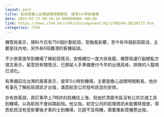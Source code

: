 ```yaml
---
layout: post
title: 有旅客擔心出境過關時間較長　提早3小時到機場
date: 2023-07-17 09:34:14.000000000 +08:00
link: https://news.rthk.hk/rthk/ch/component/k2/1709249-20230717.htm
categories: rthk
---
```


機管局表示，預料今日有750個計劃航班，受颱風影響，至今有16個航班取消，主要是往內地，另外有6班離港的客機延誤。

不少旅客提早到機場了解航班情況，安檢櫃位一度大排長龍，機管局運行副總監方瑞文表示，留意到有關情況，已預留人手準備應付今早的出境高峰，排隊的人龍現已消化。

有準備前往台灣的乘客表示，提早3小時到機場，主要是擔心過關時間較長，他亦有事先了解航班資訊才出發，滿意航空公司發布訊息的安排。

亦有旅客說，原訂乘早上7時許的航機往上海，但由於清晨市區沒有公共交通工具到機場，以為航班不會如期起飛。他又指，航空公司的航理資訊未能實時發放，得悉航班沒有受影響後才乘的士到機場，已趕不及飛機，需要重新買機票出發。
